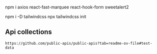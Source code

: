npm i axios react-fast-marquee react-hook-form sweetalert2 

npm i -D tailwindcss
npx tailwindcss init



## Api collections
```
https://github.com/public-apis/public-apis?tab=readme-ov-file#test-data
```

